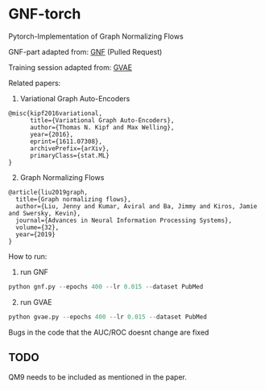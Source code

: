 # GNF-torch
 Pytorch-Implementation of Graph Normalizing Flows


GNF-part adapted from: [GNF](https://github.com/johncava/GNF-pytorch/blob/master/README.md)  (Pulled Request)

Training session adapted from: [GVAE](https://github.com/DaehanKim/vgae_pytorch) 


Related papers:
1. Variational Graph Auto-Encoders
```
@misc{kipf2016variational,
      title={Variational Graph Auto-Encoders},
      author={Thomas N. Kipf and Max Welling},
      year={2016},
      eprint={1611.07308},
      archivePrefix={arXiv},
      primaryClass={stat.ML}
}
```

2. Graph Normalizing Flows
```
@article{liu2019graph,
  title={Graph normalizing flows},
  author={Liu, Jenny and Kumar, Aviral and Ba, Jimmy and Kiros, Jamie and Swersky, Kevin},
  journal={Advances in Neural Information Processing Systems},
  volume={32},
  year={2019}
}
```

How to run:
1. run GNF
```python
python gnf.py --epochs 400 --lr 0.015 --dataset PubMed
```
2. run GVAE
```python
python gvae.py --epochs 400 --lr 0.015 --dataset PubMed
```

Bugs in the code that the AUC/ROC doesnt change are fixed
## TODO
QM9 needs to be included as mentioned in the paper. 